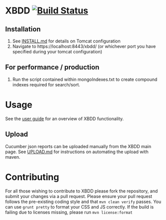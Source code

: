 XBDD [![Build Status](https://travis-ci.org/MarshallOfSound/XBDD.svg)](https://travis-ci.org/MarshallOfSound/XBDD)
====

Installation
------------

1. See [INSTALL.md](/docs/INSTALL.md) for details on Tomcat configuration
2. Navigate to https://localhost:8443/xbdd/  (or whichever port you have specified during your tomcat configuration)

For performance / production
---

1. Run the script contained within mongoIndexes.txt to create compound indexes required for search/sort.

Usage
=====

See the [user guide](/docs/usage/user-guide.md) for an overview of XBDD functionality.

Upload
------

Cucumber json reports can be uploaded manually from the XBDD main page. See [UPLOAD.md](/docs/UPLOAD.md) for instructions on automating the upload with maven.

Contributing
=====
For all those wishing to contribute to XBDD please fork the repository, and submit your changes via a pull request.
Please ensure your pull request follows the pre-existing coding style and that `mvn clean verify` passes.  You can use `grunt pretty` to format your CSS and JS correctly.
If the build is failing due to licenses missing, please run `mvn license:format`
